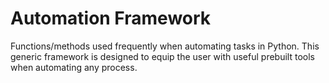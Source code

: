# Automation Framework
Functions/methods used frequently when automating tasks in Python. This generic framework is designed to equip the user with useful prebuilt tools when automating any process.
